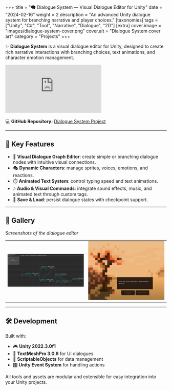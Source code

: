 +++
title = "🗨️ Dialogue System — Visual Dialogue Editor for Unity"
date = "2024-02-16"
weight = 2
description = "An advanced Unity dialogue system for branching narrative and player choices."
[taxonomies]
tags = ["Unity", "C#", "Tool", "Narrative", "Dialogue", "2D"]
[extra]
cover.image = "images/dialogue-system-cover.png"
cover.alt = "Dialogue System cover art"
category = "Projects"
+++

✨ **Dialogue System** is a visual dialogue editor for Unity, designed to create rich narrative interactions with branching choices, text animations, and character emotion management.

<div class = "video-wrapper">
    <iframe
        src="https://www.youtube.com/embed/QhQQnyrjZJc"
        title="Dialogue System Demo"
        frameborder="0"
        allow="accelerometer; autoplay; clipboard-write; encrypted-media; gyroscope; picture-in-picture"
        allowfullscreen>
    </iframe>
</div>

💻 **GitHub Repository:** [Dialogue System Project](https://github.com/marcusaasjensen/dialogue-system)

---

## 🎯 Key Features
- 🧩 **Visual Dialogue Graph Editor**: create simple or branching dialogue nodes with intuitive visual connections.
- 🎭 **Dynamic Characters**: manage sprites, voices, emotions, and reactions.
- ⏱️ **Animated Text System**: control typing speed and text animations.
- 🎶 **Audio & Visual Commands**: integrate sound effects, music, and animated text through custom tags.
- 💾 **Save & Load**: persist dialogue states with checkpoint support.

---

## 📸 Gallery
*Screenshots of the dialogue editor*

| | |
|---|---|
| ![Dialogue Graph Editor](/images/dialogue-system-editor.png) | ![Dialogue with Multiple Choices](/images/dialogue-system-example.png) |

---

## 🛠️ Development
Built with:
- 🎮 **Unity 2022.3.0f1**
- 🧵 **TextMeshPro 3.0.6** for UI dialogues
- 🧩 **ScriptableObjects** for data management
- 🎛️ **Unity Event System** for handling actions

All tools and assets are modular and extensible for easy integration into your Unity projects.
